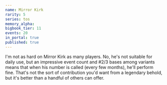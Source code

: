 ```yaml
---
name: Mirror Kirk
rarity: 5
series: tos
memory_alpha:
bigbook_tier: 11
events: 20
in_portal: true
published: true
---
```


I'm not as hard on Mirror Kirk as many players. No, he's not suitable for daily use, but an impressive event count and #2/3 bases among variants means that when his number is called (every few months), he'll perform fine. That's not the sort of contribution you'd want from a legendary behold, but it's better than a handful of others can offer.

